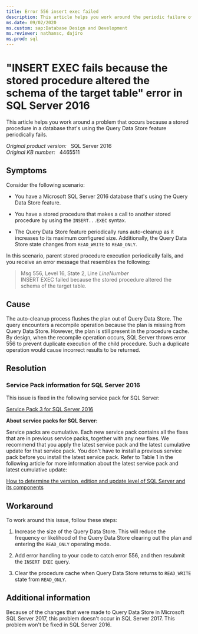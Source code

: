 ```yaml
---
title: Error 556 insert exec failed
description: This article helps you work around the periodic failure of a stored procedure in a database that is using the Query Data Store feature.
ms.date: 09/02/2020
ms.custom: sap:Database Design and Development
ms.reviewer: nathansc, dajiro
ms.prod: sql
---
```

# "INSERT EXEC fails because the stored procedure altered the schema of the target table" error in SQL Server 2016

This article helps you work around a problem that occurs because a stored procedure in a database that's using the Query Data Store feature periodically fails.

_Original product version:_ &nbsp; SQL Server 2016  
_Original KB number:_ &nbsp; 4465511

## Symptoms

Consider the following scenario:

- You have a Microsoft SQL Server 2016 database that's using the Query Data Store feature.

- You have a stored procedure that makes a call to another stored procedure by using the `INSERT...EXEC` syntax.

- The Query Data Store feature periodically runs auto-cleanup as it increases to its maximum configured size. Additionally, the Query Data Store state changes from `READ_WRITE` to `READ_ONLY`.

In this scenario, parent stored procedure execution periodically fails, and you receive an error message that resembles the following:

> Msg 556, Level 16, State 2, Line *LineNumber*  
INSERT EXEC failed because the stored procedure altered the schema of the target table.

## Cause

The auto-cleanup process flushes the plan out of Query Data Store. The query encounters a recompile operation because the plan is missing from Query Data Store. However, the plan is still present in the procedure cache. By design, when the recompile operation occurs, SQL Server throws error 556 to prevent duplicate execution of the child procedure. Such a duplicate operation would cause incorrect results to be returned.

## Resolution

### Service Pack information for SQL Server 2016

This issue is fixed in the following service pack for SQL Server:  

[Service Pack 3 for SQL Server 2016](https://support.microsoft.com/help/5003279)

**About service packs for SQL Server:**  

Service packs are cumulative. Each new service pack contains all the fixes that are in previous service packs, together with any new fixes. We recommend that you apply the latest service pack and the latest cumulative update for that service pack. You don't have to install a previous service pack before you install the latest service pack. Refer to Table 1 in the following article for more information about the latest service pack and latest cumulative update:

[How to determine the version, edition and update level of SQL Server and its components](../../releases/download-and-install-latest-updates.md)

## Workaround

To work around this issue, follow these steps:

1. Increase the size of the Query Data Store. This will reduce the frequency or likelihood of the Query Data Store clearing out the plan and entering the `READ_ONLY` operating mode.

2. Add error handling to your code to catch error 556, and then resubmit the `INSERT EXEC` query.

3. Clear the procedure cache when Query Data Store returns to `READ_WRITE` state from `READ_ONLY`.

## Additional information

Because of the changes that were made to Query Data Store in Microsoft SQL Server 2017, this problem doesn't occur in SQL Server 2017. This problem won't be fixed in SQL Server 2016.
